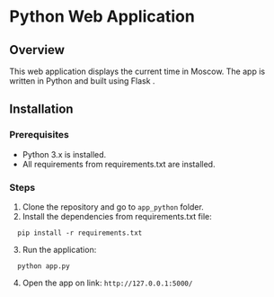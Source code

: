 # Python Web Application

## Overview
This web application displays the current time in Moscow. The app is written in Python and built using Flask .

## Installation
### Prerequisites
- Python 3.x is installed.
- All requirements from requirements.txt are installed.

### Steps
1. Clone the repository and go to `app_python` folder.
2. Install the dependencies from requirements.txt file:
```
  pip install -r requirements.txt
```
3. Run the application:
```
  python app.py
```
4. Open the app on link:
`http://127.0.0.1:5000/`
  

